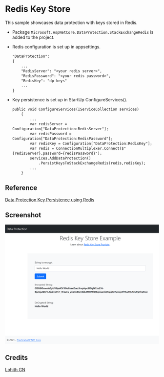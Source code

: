 Redis Key Store
========

This sample showcases data protection with keys stored in Redis.

* Package `Microsoft.AspNetCore.DataProtection.StackExchangeRedis` is added to the project.

* Redis configuration is set up in appsettings.
    ```
    "DataProtection": 
    {
        ...
        "RedisServer": "<your redis server>",
        "RedisPassword": "<your redis password>",
        "RedisKey": "dp-keys"
        ...
    }
    ```

* Key persistence is set up in StartUp ConfigureServices().
    ```
    public void ConfigureServices(IServiceCollection services)
        {
            ...
            var redisServer = Configuration["DataProtection:RedisServer"];
            var redisPassword = Configuration["DataProtection:RedisPassword"];
            var redisKey = Configuration["DataProtection:RedisKey"];
            var redis = ConnectionMultiplexer.Connect($"{redisServer},password={redisPassword}");
            services.AddDataProtection()
                .PersistKeysToStackExchangeRedis(redis,redisKey);
            ...
        }
    ```

## Reference
[Data Protection Key Persistence using Redis](https://docs.microsoft.com/en-us/aspnet/core/security/data-protection/implementation/key-storage-providers?view=aspnetcore-5.0&tabs=visual-studio#redis)

## Screenshot
<img src="assets/main-page.png">

## Credits
[Lohith GN](https://github.com/lohithgn)